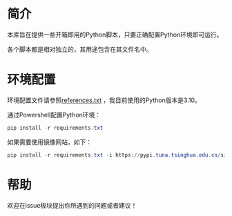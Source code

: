 # 简介

本库旨在提供一些开箱即用的Python脚本，只要正确配置Python环境即可运行。

各个脚本都是相对独立的，其用途包含在其文件名中。

# 环境配置

环境配置文件请参照[references.txt](https://github.com/beibingyangliuying/convenient_scipts/blob/master/requirements.txt)
，我目前使用的Python版本是3.10。

通过Powershell配置Python环境：

```powershell
pip install -r requirements.txt
```

如果需要使用镜像网站，如下：

```powershell
pip install -r requirements.txt -i https://pypi.tuna.tsinghua.edu.cn/simple
```

# 帮助

欢迎在issue板块提出你所遇到的问题或者建议！